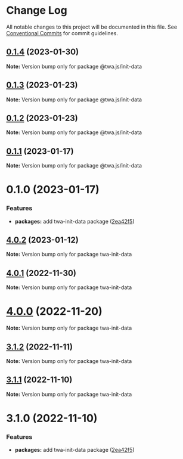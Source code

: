 # Change Log

All notable changes to this project will be documented in this file.
See [Conventional Commits](https://conventionalcommits.org) for commit guidelines.

## [0.1.4](https://github.com/Telegram-Web-Apps/twa/compare/@twa.js/init-data@0.1.3...@twa.js/init-data@0.1.4) (2023-01-30)

**Note:** Version bump only for package @twa.js/init-data





## [0.1.3](https://github.com/Telegram-Web-Apps/twa/compare/@twa.js/init-data@0.1.2...@twa.js/init-data@0.1.3) (2023-01-23)

**Note:** Version bump only for package @twa.js/init-data





## [0.1.2](https://github.com/Telegram-Web-Apps/twa/compare/@twa.js/init-data@0.1.1...@twa.js/init-data@0.1.2) (2023-01-23)

**Note:** Version bump only for package @twa.js/init-data





## [0.1.1](https://github.com/Telegram-Web-Apps/twa/compare/@twa.js/init-data@0.1.0...@twa.js/init-data@0.1.1) (2023-01-17)

**Note:** Version bump only for package @twa.js/init-data





# 0.1.0 (2023-01-17)


### Features

* **packages:** add twa-init-data package ([2ea42f5](https://github.com/Telegram-Web-Apps/twa/commit/2ea42f53b21b1ec002529f450db1bc128c1e3ed1))





## [4.0.2](https://github.com/Telegram-Web-Apps/twa/compare/twa-init-data@4.0.1...twa-init-data@4.0.2) (2023-01-12)

**Note:** Version bump only for package twa-init-data





## [4.0.1](https://github.com/Telegram-Web-Apps/twa/compare/twa-init-data@4.0.0...twa-init-data@4.0.1) (2022-11-30)

**Note:** Version bump only for package twa-init-data





# [4.0.0](https://github.com/Telegram-Web-Apps/twa/compare/twa-init-data@3.1.2...twa-init-data@4.0.0) (2022-11-20)

**Note:** Version bump only for package twa-init-data





## [3.1.2](https://github.com/Telegram-Web-Apps/twa/compare/twa-init-data@3.1.1...twa-init-data@3.1.2) (2022-11-11)

**Note:** Version bump only for package twa-init-data





## [3.1.1](https://github.com/Telegram-Web-Apps/twa/compare/twa-init-data@3.1.0...twa-init-data@3.1.1) (2022-11-10)

**Note:** Version bump only for package twa-init-data





# 3.1.0 (2022-11-10)


### Features

* **packages:** add twa-init-data package ([2ea42f5](https://github.com/Telegram-Web-Apps/sdk/commit/2ea42f53b21b1ec002529f450db1bc128c1e3ed1))
